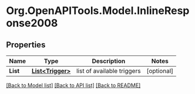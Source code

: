 
# Org.OpenAPITools.Model.InlineResponse2008

## Properties

Name | Type | Description | Notes
------------ | ------------- | ------------- | -------------
**List** | [**List&lt;Trigger&gt;**](Trigger.md) | list of available triggers | [optional] 

[[Back to Model list]](../README.md#documentation-for-models)
[[Back to API list]](../README.md#documentation-for-api-endpoints)
[[Back to README]](../README.md)


